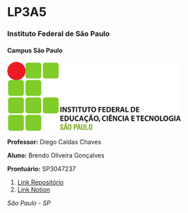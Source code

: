 # LP3A5
### Instituto Federal de São Paulo
#### Campus São Paulo

![IFSP](ifsp.png)

**Professor:** Diego Caldas Chaves

**Aluno:** Brendo Oliveira Gonçalves

**Prontuário:** SP3047237

1. [Link Repositório](https://github.com/BrendoGoncalves/LP3A5.git)
2. [Link Notion](https://www.notion.so/Aula-1-b0daadb86ac547cba544d077078de869)

*São Paulo - SP*
